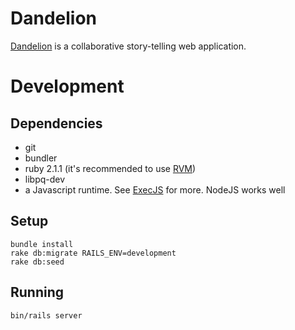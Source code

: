 # Dandelion

[Dandelion](http://dandelion.herokuapp.com/) is a collaborative story-telling web application.

# Development
## Dependencies

- git
- bundler
- ruby 2.1.1 (it's recommended to use [RVM](https://rvm.io/))
- libpq-dev
- a Javascript runtime.  See [ExecJS](https://github.com/sstephenson/execjs) for more.  NodeJS works well

## Setup

    bundle install
    rake db:migrate RAILS_ENV=development
    rake db:seed

## Running

    bin/rails server

